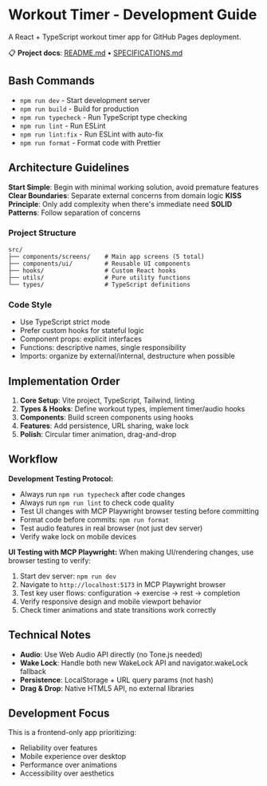 # Workout Timer - Development Guide

A React + TypeScript workout timer app for GitHub Pages deployment.

📋 **Project docs**: [README.md](README.md) • [SPECIFICATIONS.md](SPECIFICATIONS.md)

## Bash Commands

- `npm run dev` - Start development server
- `npm run build` - Build for production  
- `npm run typecheck` - Run TypeScript type checking
- `npm run lint` - Run ESLint
- `npm run lint:fix` - Run ESLint with auto-fix
- `npm run format` - Format code with Prettier

## Architecture Guidelines

**Start Simple**: Begin with minimal working solution, avoid premature features
**Clear Boundaries**: Separate external concerns from domain logic
**KISS Principle**: Only add complexity when there's immediate need
**SOLID Patterns**: Follow separation of concerns

### Project Structure
```
src/
├── components/screens/    # Main app screens (5 total)
├── components/ui/         # Reusable UI components  
├── hooks/                 # Custom React hooks
├── utils/                 # Pure utility functions
└── types/                 # TypeScript definitions
```

### Code Style

- Use TypeScript strict mode
- Prefer custom hooks for stateful logic
- Component props: explicit interfaces
- Functions: descriptive names, single responsibility
- Imports: organize by external/internal, destructure when possible

## Implementation Order

1. **Core Setup**: Vite project, TypeScript, Tailwind, linting
2. **Types & Hooks**: Define workout types, implement timer/audio hooks
3. **Components**: Build screen components using hooks
4. **Features**: Add persistence, URL sharing, wake lock
5. **Polish**: Circular timer animation, drag-and-drop

## Workflow

**Development Testing Protocol:**
- Always run `npm run typecheck` after code changes
- Always run `npm run lint` to check code quality
- Test UI changes with MCP Playwright browser testing before committing
- Format code before commits: `npm run format`
- Test audio features in real browser (not just dev server)
- Verify wake lock on mobile devices

**UI Testing with MCP Playwright:**
When making UI/rendering changes, use browser testing to verify:
1. Start dev server: `npm run dev`
2. Navigate to `http://localhost:5173` in MCP Playwright browser
3. Test key user flows: configuration → exercise → rest → completion
4. Verify responsive design and mobile viewport behavior
5. Check timer animations and state transitions work correctly

## Technical Notes

- **Audio**: Use Web Audio API directly (no Tone.js needed)
- **Wake Lock**: Handle both new WakeLock API and navigator.wakeLock fallback
- **Persistence**: LocalStorage + URL query params (not hash)
- **Drag & Drop**: Native HTML5 API, no external libraries

## Development Focus

This is a frontend-only app prioritizing:
- Reliability over features
- Mobile experience over desktop
- Performance over animations
- Accessibility over aesthetics